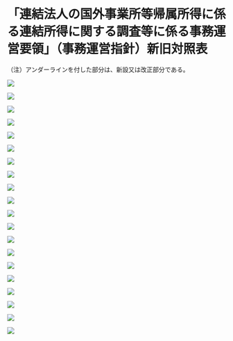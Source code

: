 # 「連結法人の国外事業所等帰属所得に係る連結所得に関する調査等に係る事務運営要領」（事務運営指針）新旧対照表

（注）アンダーラインを付した部分は、新設又は改正部分である。

![](https://www.nta.go.jp/tmp/cee1d9b1-d5a2-449c-a905-53e0f3cd3dc4/images/5e2e4cbb5da51917ff30445c0fcea394af13eedc8f73a1763a381a43f8523d73.jpg)

![](https://www.nta.go.jp/tmp/cee1d9b1-d5a2-449c-a905-53e0f3cd3dc4/images/8d375442fd4504c7b1de7cad6c33d0c74a779934ad491b23aa9c0cf60aa12ac3.jpg)

![](https://www.nta.go.jp/tmp/cee1d9b1-d5a2-449c-a905-53e0f3cd3dc4/images/2641a3e5911a63b3ebe00f7d033624ff45201230a373b9fb641534aa647e9afb.jpg)

![](https://www.nta.go.jp/tmp/cee1d9b1-d5a2-449c-a905-53e0f3cd3dc4/images/ec629b757585d3b57a45bc163a77cc4d4cd083a8e51167aa91713adc47a489bb.jpg)

![](https://www.nta.go.jp/tmp/cee1d9b1-d5a2-449c-a905-53e0f3cd3dc4/images/2139981e6a407627dbaeaed83584a7fcbcc48f2b892bb90c3624db7d538da43e.jpg)

![](https://www.nta.go.jp/tmp/cee1d9b1-d5a2-449c-a905-53e0f3cd3dc4/images/f7299c805f19c3c07cd7bd07d3675b23d1758a46842184ece21c4754f0463fb7.jpg)

![](https://www.nta.go.jp/tmp/cee1d9b1-d5a2-449c-a905-53e0f3cd3dc4/images/c4bee855f2a43548f9623369f72df28bb9ee47220de4ec049df61ce22d6eba43.jpg)

![](https://www.nta.go.jp/tmp/cee1d9b1-d5a2-449c-a905-53e0f3cd3dc4/images/b43b68787f68f57578e3831a8d5ffa784d75eb2c2058d59e6f4bb6d838e55323.jpg)

![](https://www.nta.go.jp/tmp/cee1d9b1-d5a2-449c-a905-53e0f3cd3dc4/images/f228dfe5c3f3acb1bccde593af67179007532cf7a975625dbd3f2a13c1a3a8fe.jpg)

![](https://www.nta.go.jp/tmp/cee1d9b1-d5a2-449c-a905-53e0f3cd3dc4/images/bd12b63b292259fb0d00eb843b539450f1844b0eaf886bbe748627068ee873e0.jpg)

![](https://www.nta.go.jp/tmp/cee1d9b1-d5a2-449c-a905-53e0f3cd3dc4/images/acd1b189df86c2affade469805430ec9f6b682d45ac9b9c37c4d908899717189.jpg)

![](https://www.nta.go.jp/tmp/cee1d9b1-d5a2-449c-a905-53e0f3cd3dc4/images/ab71deac809b9a60b92f53ebf6540faa4232b7d7bc078c1855a8fa5374ae361a.jpg)

![](https://www.nta.go.jp/tmp/cee1d9b1-d5a2-449c-a905-53e0f3cd3dc4/images/b5de6a55cc8cb559da11ac174d4239f9e4ab8d914f85d23f5d1a72f68e8c3ee4.jpg)

![](https://www.nta.go.jp/tmp/cee1d9b1-d5a2-449c-a905-53e0f3cd3dc4/images/bc35ace57cb088f06dc142efe7790c69697fabd4676e6f573e1a1564eff362d6.jpg)

![](https://www.nta.go.jp/tmp/cee1d9b1-d5a2-449c-a905-53e0f3cd3dc4/images/06f3c6216a702a89c78e09693ee8a5a5e7d8f098a720c2ba0623c684890e2c70.jpg)

![](https://www.nta.go.jp/tmp/cee1d9b1-d5a2-449c-a905-53e0f3cd3dc4/images/a51b947d95d0bdc9f0db0f87529d8d1d025ab757d000f49e998c89a4f2cfcb6c.jpg)

![](https://www.nta.go.jp/tmp/cee1d9b1-d5a2-449c-a905-53e0f3cd3dc4/images/3cbafea1e802385fe0f8bb4438a479140c7223a511845ec018bab0e5c2bd8dfc.jpg)

![](https://www.nta.go.jp/tmp/cee1d9b1-d5a2-449c-a905-53e0f3cd3dc4/images/b09891a062149ad1d9392f723ffd1907659c40566e98f4ed628339c97007a635.jpg)

![](https://www.nta.go.jp/tmp/cee1d9b1-d5a2-449c-a905-53e0f3cd3dc4/images/31e22cc0cea3d2fbc3f44d2e9e790d864988b0930b9333ad403f8c4f220ee647.jpg)

![](https://www.nta.go.jp/tmp/cee1d9b1-d5a2-449c-a905-53e0f3cd3dc4/images/f544e010ae6e075e3d566db73523b46d557233b613e4326216cd765d8546f832.jpg)
